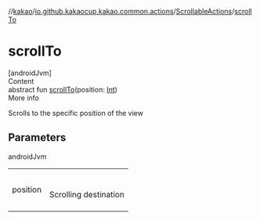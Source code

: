 //[kakao](../../../index.md)/[io.github.kakaocup.kakao.common.actions](../index.md)/[ScrollableActions](index.md)/[scrollTo](scroll-to.md)



# scrollTo  
[androidJvm]  
Content  
abstract fun [scrollTo](scroll-to.md)(position: [Int](https://kotlinlang.org/api/latest/jvm/stdlib/kotlin/-int/index.html))  
More info  


Scrolls to the specific position of the view



## Parameters  
  
androidJvm  
  
| | |
|---|---|
| <a name="io.github.kakaocup.kakao.common.actions/ScrollableActions/scrollTo/#kotlin.Int/PointingToDeclaration/"></a>position| <a name="io.github.kakaocup.kakao.common.actions/ScrollableActions/scrollTo/#kotlin.Int/PointingToDeclaration/"></a><br><br>Scrolling destination<br><br>|
  
  



